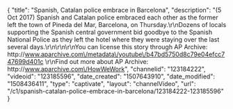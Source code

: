{
    "title": "Spanish, Catalan police embrace in Barcelona",
    "description": "(5 Oct 2017) Spanish and Catalan police embraced each other as the former left the town of Pineda del Mar, Barcelona, on Thursday.\r\nDozens of locals supporting the Spanish central government bid goodbye to the Spanish National Police as they left the hotel where they were staying over the last several days.\r\n\r\n\r\nYou can license this story through AP Archive: http:\/\/www.aparchive.com\/metadata\/youtube\/b47bd5750d8c79e04efcc747699d401c \r\nFind out more about AP Archive: http:\/\/www.aparchive.com\/HowWeWork",
    "channelid": "123184222",
    "videoid": "123185596",
    "date_created": "1507643910",
    "date_modified": "1508436411",
    "type": "captivate",
    "layout": "channelVideo",
    "url": "\/c1\/spanish-catalan-police-embrace-in-barcelona\/123184222-123185596"
}